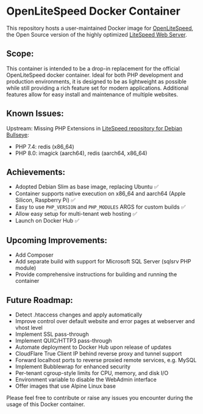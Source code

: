 # OpenLiteSpeed Docker Container

This repository hosts a user-maintained Docker image for [OpenLiteSpeed](https://openlitespeed.org/), the Open Source version of the highly optimized [LiteSpeed Web Server](https://www.litespeedtech.com/products/litespeed-web-server/overview). 

## Scope:

This container is intended to be a drop-in replacement for the official OpenLiteSpeed docker container. Ideal for both PHP development and production environments, it is designed to be as lightweight as possible while still providing a rich feature set for modern applications. Additional features allow for easy install and maintenance of multiple websites.

## Known Issues:

Upstream: Missing PHP Extensions in [LiteSpeed repository for Debian Bullseye](https://rpms.litespeedtech.com/debian/pool/main/bullseye/):
- PHP 7.4: redis (x86_64)
- PHP 8.0: imagick (aarch64), redis (aarch64, x86_64)

## Achievements:

- Adopted Debian Slim as base image, replacing Ubuntu :white_check_mark:
- Container supports native execution on x86_64 and aarch64 (Apple Silicon, Raspberry Pi) :white_check_mark:
- Easy to use `PHP_VERSION` and `PHP_MODULES` ARGS for custom builds :white_check_mark:
- Allow easy setup for multi-tenant web hosting :white_check_mark:
- Launch on Docker Hub :white_check_mark:

## Upcoming Improvements:

- Add Composer
- Add separate build with support for Microsoft SQL Server (sqlsrv PHP module)
- Provide comprehensive instructions for building and running the container

## Future Roadmap:

- Detect .htaccess changes and apply automatically
- Improve control over default website and error pages at webserver and vhost level
- Implement SSL pass-through
- Implement QUIC/HTTP3 pass-through
- Automate deployment to Docker Hub upon release of updates
- CloudFlare True Client IP behind reverse proxy and tunnel support
- Forward localhost ports to reverse proxied remote services, e.g. MySQL
- Implement Bubblewrap for enhanced security
- Per-tenant cgroup-style limits for CPU, memory, and disk I/O
- Environment variable to disable the WebAdmin interface
- Offer images that use Alpine Linux base

Please feel free to contribute or raise any issues you encounter during the usage of this Docker container.
